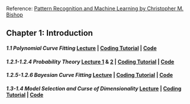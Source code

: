 Reference: [Pattern Recognition and Machine Learning by Christopher M. Bishop](https://www.microsoft.com/en-us/research/people/cmbishop/prml-book/)
## **Chapter 1: Introduction**

#### *1.1 Polynomial Curve Fitting* [Lecture](https://www.youtube.com/watch?v=4JQR9k2OXcw&list=PLL2uuAdM_Xwy2Z4M8wYzvf_89uGpQ_XU8&index=3) | [Coding Tutorial](https://www.youtube.com/watch?v=hPr-TufXbew&list=PLL2uuAdM_Xwy1WjZVi_tBzYoOJdOugeui) | [Code](https://github.com/ruchikaverma-iitg/Machine_Learning_Youtube_Channel/blob/master/Machine_Learning/Polynomial%20Curve%20Fitting.ipynb)

#### *1.2.1-1.2.4 Probability Theory* [Lecture 1](https://www.youtube.com/watch?v=dqQ5wt_psn0) & [2](https://www.youtube.com/watch?v=RLBKtZQ5440&t=2s) | [Coding Tutorial](https://www.youtube.com/watch?v=YY-TzetOXRU) | [Code](https://github.com/ruchikaverma-iitg/Machine_Learning_Youtube_Channel/blob/master/Machine_Learning/Probability%20Distribution.ipynb)

#### *1.2.5-1.2.6 Bayesian Curve Fitting* [Lecture](https://www.youtube.com/watch?v=Ob5w5WsWExQ) | [Coding Tutorial](https://www.youtube.com/watch?v=q6XRCIkHJa8) | [Code](https://github.com/ruchikaverma-iitg/Machine_Learning_Youtube_Channel/blob/master/Machine_Learning/Bayesian%20Curve%20Fitting.ipynb)

#### *1.3-1.4 Model Selection and Curse of Dimensionality* [Lecture](https://www.youtube.com/watch?v=-uf9SQKwFNc) | [Coding Tutorial](https://www.youtube.com/watch?v=HvDYrJS4Auc) | [Code](https://github.com/ruchikaverma-iitg/Machine_Learning_Youtube_Channel/blob/master/Machine_Learning/ModelSelection_CurseOfDimensionality.ipynb)


